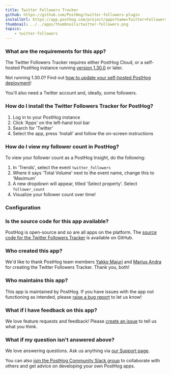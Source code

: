 ```yaml
---
title: Twitter Followers Tracker
github: https://github.com/PostHog/twitter-followers-plugin
installUrl: https://app.posthog.com/project/apps?name=Twitter+Followers
thumbnail: ../../apps/thumbnails/twitter-followers.png
topics:
    - twitter-followers
---
```


### What are the requirements for this app?

The Twitter Followers Tracker requires either PostHog Cloud, or a self-hosted PostHog instance running [version 1.30.0](https://posthog.com/blog/the-posthog-array-1-30-0) or later.

Not running 1.30.0? Find out [how to update your self-hosted PostHog deployment](https://posthog.com/docs/runbook/upgrading-posthog)!

You'll also need a Twitter account and, ideally, some followers.

### How do I install the Twitter Followers Tracker for PostHog?

1. Log in to your PostHog instance
2. Click 'Apps' on the left-hand tool bar
3. Search for 'Twitter'
4. Select the app, press 'Install' and follow the on-screen instructions

### How do I view my follower count in PostHog?

To view your follower count as a PostHog Insight, do the following:

1. In 'Trends', select the event `twitter_followers`
2. Where it says 'Total Volume' next to the event name, change this to 'Maximum'
3. A new dropdown will appear, titled 'Select property'. Select `follower_count`
4. Visualize your follower count over time!

### Configuration

<AppParameters />

### Is the source code for this app available?

PostHog is open-source and so are all apps on the platform. The [source code for the Twitter Followers Tracker](https://github.com/PostHog/twitter-followers-plugin) is available on GitHub.

### Who created this app?

We'd like to thank PostHog team members [Yakko Majuri](https://github.com/yakkomajuri) and [Marius Andra](https://github.com/mariusandra) for creating the Twitter Followers Tracker. Thank you, both!

### Who maintains this app?

This app is maintained by PostHog. If you have issues with the app not functioning as intended, please [raise a bug report](https://github.com/PostHog/posthog/issues/new?assignees=&labels=bug&template=bug_report.md) to let us know!

### What if I have feedback on this app?

We love feature requests and feedback! Please [create an issue](https://github.com/PostHog/posthog/issues/new?assignees=&labels=enhancement%2C+feature&template=feature_request.md) to tell us what you think.

### What if my question isn't answered above?

We love answering questions. Ask us anything via [our Support page](/questions).

You can also [join the PostHog Community Slack group](/slack) to collaborate with others and get advice on developing your own PostHog apps.
